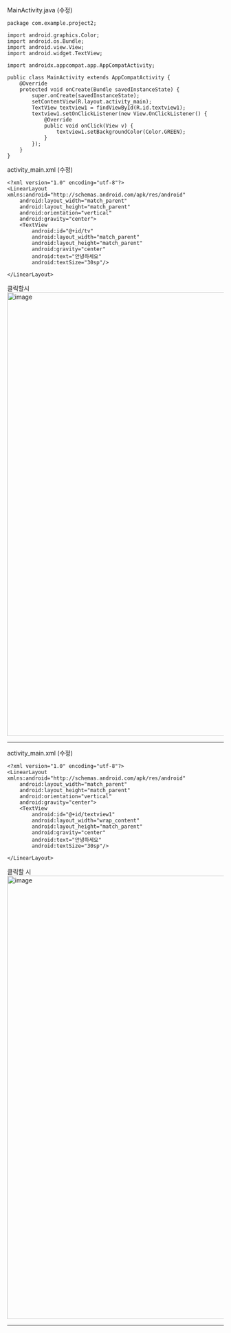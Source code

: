 MainActivity.java (수정) 
```
package com.example.project2;

import android.graphics.Color;
import android.os.Bundle;
import android.view.View;
import android.widget.TextView;

import androidx.appcompat.app.AppCompatActivity;

public class MainActivity extends AppCompatActivity {
    @Override
    protected void onCreate(Bundle savedInstanceState) {
        super.onCreate(savedInstanceState);
        setContentView(R.layout.activity_main);
        TextView textview1 = findViewById(R.id.textview1);
        textview1.setOnClickListener(new View.OnClickListener() {
            @Override
            public void onClick(View v) {
                textview1.setBackgroundColor(Color.GREEN);
            }
        });
    }
}
```

activity_main.xml (수정)
```
<?xml version="1.0" encoding="utf-8"?>
<LinearLayout xmlns:android="http://schemas.android.com/apk/res/android"
    android:layout_width="match_parent"
    android:layout_height="match_parent"
    android:orientation="vertical"
    android:gravity="center">
    <TextView
        android:id="@+id/tv"
        android:layout_width="match_parent"
        android:layout_height="match_parent"
        android:gravity="center"
        android:text="안녕하세요"
        android:textSize="30sp"/>

</LinearLayout>
```
클릭할시 
<img width="1919" height="1029" alt="image" src="https://github.com/user-attachments/assets/eda18391-f266-4080-a4c7-194ef2730936" />

-------------------------------------------------------------
activity_main.xml (수정)
```
<?xml version="1.0" encoding="utf-8"?>
<LinearLayout xmlns:android="http://schemas.android.com/apk/res/android"
    android:layout_width="match_parent"
    android:layout_height="match_parent"
    android:orientation="vertical"
    android:gravity="center">
    <TextView
        android:id="@+id/textview1"
        android:layout_width="wrap_content"
        android:layout_height="match_parent"
        android:gravity="center"
        android:text="안녕하세요"
        android:textSize="30sp"/>

</LinearLayout>
```
클릭할 시
<img width="1919" height="1028" alt="image" src="https://github.com/user-attachments/assets/8fe702a3-2688-4800-9fdc-499bbce7758d" />

------------------------------------------------
